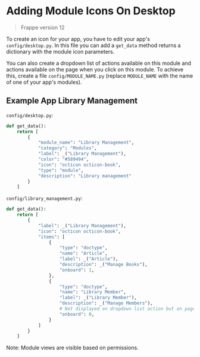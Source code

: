 <!-- add-breadcrumbs -->
# Adding Module Icons On Desktop

> Frappe version 12

To create an icon for your app, you have to edit your app's `config/desktop.py`. In this file you can add a `get_data` method returns a dictionary with the module icon parameters.

You can also create a dropdown list of actions available on this module and actions available on the page when you click on this module. To achieve this, create a file `config/MODULE_NAME.py` (replace `MODULE_NAME` with the name of one of your app's modules).

## Example App Library Management

`config/desktop.py`:

```python
def get_data():
	return [
		{
			"module_name": "Library Management",
			"category": "Modules",
			"label": _("Library Management"),
			"color": "#589494",
			"icon": "octicon octicon-book",
			"type": "module",
			"description": "Library management"
		}
	]
```

`config/library_management.py`:

```python
def get_data():
	return [
		{
			"label": _("Library Management"),
			"icon": "octicon octicon-book",
			"items": [
				{
					"type": "doctype",
					"name": "Article",
					"label": _("Article"),
					"description": _("Manage Books"),
					"onboard": 1,
				},
				{
					"type": "doctype",
					"name": "Library Member",
					"label": _("Library Member"),
					"description": _("Manage Members"),
					# Not displayed on dropdown list action but on page after click on module
					"onboard": 0,
				}
			]
		}
	]
```

Note: Module views are visible based on permissions.

<!-- markdown -->
